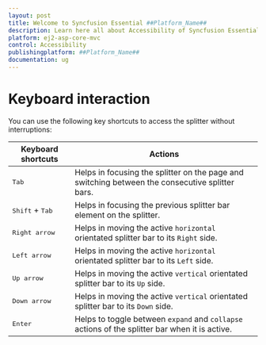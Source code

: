 ```yaml
---
layout: post
title: Welcome to Syncfusion Essential ##Platform_Name##
description: Learn here all about Accessibility of Syncfusion Essential ##Platform_Name## widgets based on HTML5 and jQuery.
platform: ej2-asp-core-mvc
control: Accessibility
publishingplatform: ##Platform_Name##
documentation: ug
---
```



# Keyboard interaction

You can use the following key shortcuts to access the splitter without interruptions:

| **Keyboard shortcuts** | **Actions** |
| --- | --- |
| <kbd>Tab</kbd> | Helps in focusing the splitter on the page and switching between the consecutive splitter bars. |
| <kbd>Shift</kbd> + <kbd>Tab</kbd> | Helps in focusing the previous splitter bar element on the splitter. |
| <kbd>Right arrow</kbd> | Helps in moving the active `horizontal` orientated splitter bar to its `Right` side. |
| <kbd>Left arrow</kbd> | Helps in moving the active `horizontal` orientated splitter bar to its `Left` side. |
| <kbd>Up arrow</kbd> | Helps in moving the active `vertical` orientated splitter bar to its `Up` side. |
| <kbd>Down arrow</kbd> | Helps in moving the active `vertical` orientated splitter bar to its `Down` side. |
| <kbd>Enter</kbd> | Helps to toggle between `expand` and `collapse` actions of the splitter bar when it is active. |